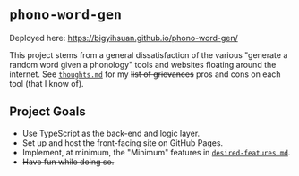 # `phono-word-gen`

Deployed here: <https://bigyihsuan.github.io/phono-word-gen/>

This project stems from a general dissatisfaction
of the various "generate a random word given a phonology" tools and websites
floating around the internet.
See [`thoughts.md`](./thoughts.md) for my ~~list of grievances~~ pros and cons on each tool
(that I know of).

## Project Goals

- Use TypeScript as the back-end and logic layer.
- Set up and host the front-facing site on GitHub Pages.
- Implement, at minimum, the "Minimum" features in [`desired-features.md`](./desired-features.md).
- ~~Have fun while doing so.~~
